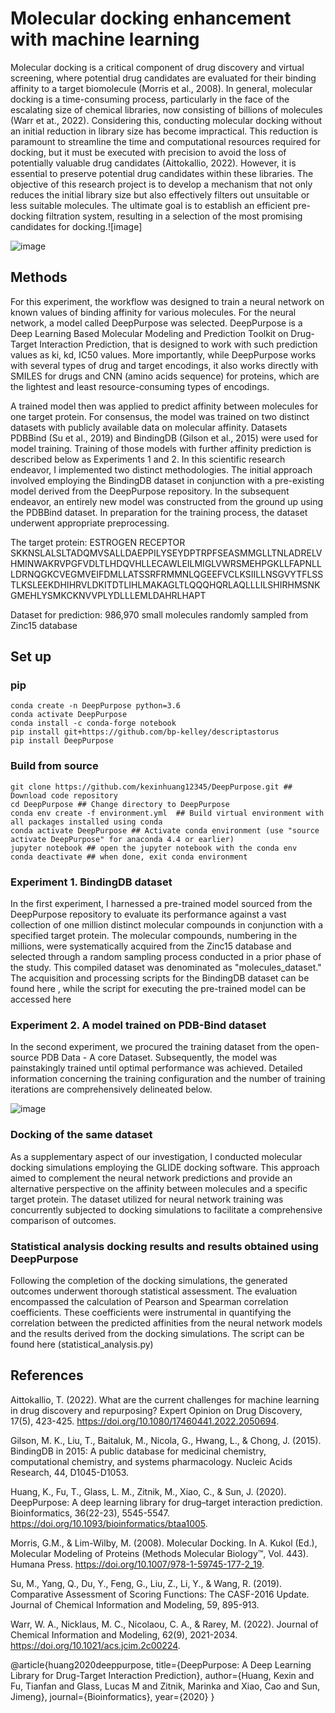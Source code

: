 # Molecular docking enhancement with machine learning 
Molecular docking is a critical component of drug discovery and virtual screening, where potential drug candidates are evaluated for their binding affinity to a target biomolecule (Morris et al., 2008). In general, molecular docking is a time-consuming process, particularly in the face of the escalating size of chemical libraries, now consisting of billions of molecules (Warr et at., 2022). Considering this, conducting molecular docking without an initial reduction in library size has become impractical. This reduction is paramount to streamline the time and computational resources required for docking, but it must be executed with precision to avoid the loss of potentially valuable drug candidates (Aittokallio, 2022). However, it is essential to preserve potential drug candidates within these libraries. The objective of this research project is to develop a mechanism that not only reduces the initial library size but also effectively filters out unsuitable or less suitable molecules. The ultimate goal is to establish an efficient pre-docking filtration system, resulting in a selection of the most promising candidates for docking.![image]

![image](https://github.com/emanskaia/CPSC545_final_project/assets/139388597/296486a9-4cde-4116-91a5-ddfe881b20c1)


## Methods

For this experiment, the workflow was designed to train a neural network on known values of binding affinity for various molecules. For the neural network, a model called DeepPurpose was selected. DeepPurpose is a Deep Learning Based Molecular Modeling and Prediction Toolkit on Drug-Target Interaction Prediction, that is designed to work with such prediction values as ki, kd, IC50 values. More importantly, while DeepPurpose works with several types of drug and target encodings, it also works directly with SMILES for drugs and CNN (amino acids sequence) for proteins, which are the lightest and least resource-consuming types of encodings.

A trained model then was applied to predict affinity between molecules for one target protein. For consensus, the model was trained on two distinct datasets with publicly available data on molecular affinity. Datasets PDBBind (Su et al., 2019) and BindingDB (Gilson et al., 2015) were used for model training. Training of those models with further affinity prediction is described below as Experiments 1 and 2. In this scientific research endeavor, I implemented two distinct methodologies. The initial approach involved employing the BindingDB dataset in conjunction with a pre-existing model derived from the DeepPurpose repository. In the subsequent endeavor, an entirely new model was constructed from the ground up using the PDBBind dataset. In preparation for the training process, the dataset underwent appropriate preprocessing.

The target protein: ESTROGEN RECEPTOR
SKKNSLALSLTADQMVSALLDAEPPILYSEYDPTRPFSEASMMGLLTNLADRELVHMINWAKRVPGFVDLTLHDQVHLLECAWLEILMIGLVWRSMEHPGKLLFAPNLLLDRNQGKCVEGMVEIFDMLLATSSRFRMMNLQGEEFVCLKSIILLNSGVYTFLSSTLKSLEEKDHIHRVLDKITDTLIHLMAKAGLTLQQQHQRLAQLLLILSHIRHMSNKGMEHLYSMKCKNVVPLYDLLLEMLDAHRLHAPT

Dataset for prediction: 986,970 small molecules randomly sampled from Zinc15 database

## Set up

### pip
``` 
conda create -n DeepPurpose python=3.6
conda activate DeepPurpose
conda install -c conda-forge notebook
pip install git+https://github.com/bp-kelley/descriptastorus 
pip install DeepPurpose
```

### Build from source

``` 
git clone https://github.com/kexinhuang12345/DeepPurpose.git ## Download code repository
cd DeepPurpose ## Change directory to DeepPurpose
conda env create -f environment.yml  ## Build virtual environment with all packages installed using conda
conda activate DeepPurpose ## Activate conda environment (use "source activate DeepPurpose" for anaconda 4.4 or earlier) 
jupyter notebook ## open the jupyter notebook with the conda env
conda deactivate ## when done, exit conda environment 
```

### Experiment 1. BindingDB dataset
In the first experiment, I harnessed a pre-trained model sourced from the DeepPurpose repository to evaluate its performance against a vast collection of one million distinct molecular compounds in conjunction with a specified target protein. The molecular compounds, numbering in the millions, were systematically acquired from the Zinc15 database and selected through a random sampling process conducted in a prior phase of the study. This compiled dataset was denominated as "molecules_dataset."
The acquisition and processing scripts for the BindingDB dataset can be found here 
, while the script for executing the pre-trained model can be accessed here

### Experiment 2. A model trained on PDB-Bind dataset

In the second experiment, we procured the training dataset from the open-source PDB Data - A core Dataset. Subsequently, the model was painstakingly trained until optimal performance was achieved. Detailed information concerning the training configuration and the number of training iterations are comprehensively delineated below.

![image](https://github.com/emanskaia/CPSC545_final_project/assets/139388597/aefee69b-4d94-4da9-bf8f-6f7752e74c85)

### Docking of the same dataset

As a supplementary aspect of our investigation, I conducted molecular docking simulations employing the GLIDE docking software. This approach aimed to complement the neural network predictions and provide an alternative perspective on the affinity between molecules and a specific target protein. The dataset utilized for neural network training was concurrently subjected to docking simulations to facilitate a comprehensive comparison of outcomes.

### Statistical analysis docking results and results obtained using DeepPurpose

Following the completion of the docking simulations, the generated outcomes underwent thorough statistical assessment. The evaluation encompassed the calculation of Pearson and Spearman correlation coefficients. These coefficients were instrumental in quantifying the correlation between the predicted affinities from the neural network models and the results derived from the docking simulations. The script can be found here (statistical_analysis.py)

## References

Aittokallio, T. (2022). What are the current challenges for machine learning in drug discovery and repurposing? Expert Opinion on Drug Discovery, 17(5), 423-425. https://doi.org/10.1080/17460441.2022.2050694.

Gilson, M. K., Liu, T., Baitaluk, M., Nicola, G., Hwang, L., & Chong, J. (2015). BindingDB in 2015: A public database for medicinal chemistry, computational chemistry, and systems pharmacology. Nucleic Acids Research, 44, D1045-D1053.

Huang, K., Fu, T., Glass, L. M., Zitnik, M., Xiao, C., & Sun, J. (2020). DeepPurpose: A deep learning library for drug–target interaction prediction. Bioinformatics, 36(22-23), 5545-5547. https://doi.org/10.1093/bioinformatics/btaa1005.

Morris, G.M., & Lim-Wilby, M. (2008). Molecular Docking. In A. Kukol (Ed.), Molecular Modeling of Proteins (Methods Molecular Biology™, Vol. 443). Humana Press. https://doi.org/10.1007/978-1-59745-177-2_19.

Su, M., Yang, Q., Du, Y., Feng, G., Liu, Z., Li, Y., & Wang, R. (2019). Comparative Assessment of Scoring Functions: The CASF-2016 Update. Journal of Chemical Information and Modeling, 59, 895-913.

Warr, W. A., Nicklaus, M. C., Nicolaou, C. A., & Rarey, M. (2022). Journal of Chemical Information and Modeling, 62(9), 2021-2034. https://doi.org/10.1021/acs.jcim.2c00224.

@article{huang2020deeppurpose,
  title={DeepPurpose: A Deep Learning Library for Drug-Target Interaction Prediction},
  author={Huang, Kexin and Fu, Tianfan and Glass, Lucas M and Zitnik, Marinka and Xiao, Cao and Sun, Jimeng},
  journal={Bioinformatics},
  year={2020}
}



